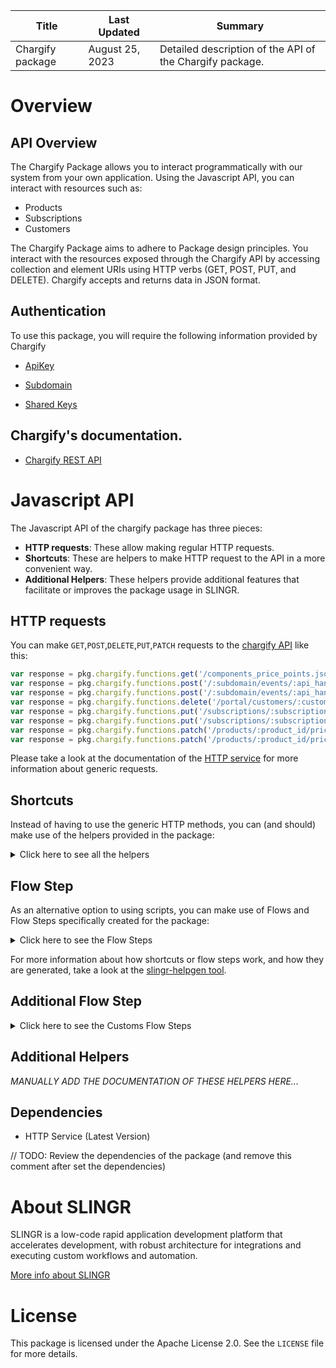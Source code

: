 <table>
    <thead>
    <tr>
        <th>Title</th>
        <th>Last Updated</th>
        <th>Summary</th>
    </tr>
    </thead>
    <tbody>
    <tr>
        <td>Chargify package</td>
        <td>August 25, 2023</td>
        <td>Detailed description of the API of the Chargify package.</td>
    </tr>
    </tbody>
</table>

# Overview

## API Overview
The Chargify Package allows you to interact programmatically with our system from your own application. Using the Javascript API, you can interact with resources such as:

- Products
- Subscriptions
- Customers

The Chargify Package aims to adhere to Package design principles. You interact with the resources exposed through the Chargify API by accessing collection and element URIs using HTTP verbs (GET, POST, PUT, and DELETE). Chargify accepts and returns data in JSON format.

## Authentication

To use this package, you will require the following information provided by Chargify

- [ApiKey](https://maxio-chargify.zendesk.com/hc/en-us/articles/5405281550477#api-keys-0-0)

- [Subdomain](https://developers.chargify.com/docs/developer-docs/158e3be5cbdc8-sites-subdomains)

- [Shared Keys](https://maxio-chargify.zendesk.com/hc/en-us/articles/5405030922765#passwords-shared-keys-0-0)


## Chargify's documentation.

- [Chargify REST API](https://developers.chargify.com/docs/api-docs)


# Javascript API

The Javascript API of the chargify package has three pieces:

- **HTTP requests**: These allow making regular HTTP requests.
- **Shortcuts**: These are helpers to make HTTP request to the API in a more convenient way.
- **Additional Helpers**: These helpers provide additional features that facilitate or improves the package usage in SLINGR.

## HTTP requests
You can make `GET`,`POST`,`DELETE`,`PUT`,`PATCH` requests to the [chargify API](https://developers.chargify.com/docs/api-docs/7b6ea12f39549-maxio-advanced-billing-formerly-chargify-api) like this:
```javascript
var response = pkg.chargify.functions.get('/components_price_points.json')
var response = pkg.chargify.functions.post('/:subdomain/events/:api_handle/bulk.json', body)
var response = pkg.chargify.functions.post('/:subdomain/events/:api_handle/bulk.json')
var response = pkg.chargify.functions.delete('/portal/customers/:customer_id/invitations/revoke.json')
var response = pkg.chargify.functions.put('/subscriptions/:subscription_id/reset_balance.json', body)
var response = pkg.chargify.functions.put('/subscriptions/:subscription_id/reset_balance.json')
var response = pkg.chargify.functions.patch('/products/:product_id/price_points/:price_point_id/unarchive.json', body)
var response = pkg.chargify.functions.patch('/products/:product_id/price_points/:price_point_id/unarchive.json')
```

Please take a look at the documentation of the [HTTP service](https://github.com/slingr-stack/http-service)
for more information about generic requests.

## Shortcuts

Instead of having to use the generic HTTP methods, you can (and should) make use of the helpers provided in the package:
<details>
    <summary>Click here to see all the helpers</summary>

<br>

* API URL: '/:resource_type/metadata.json'
* HTTP Method: 'GET'
```javascript
pkg.chargify.functions.metadataJson.get()
```
---
* API URL: '/:resource_type/metafields.json'
* HTTP Method: 'GET'
```javascript
pkg.chargify.functions.metafieldsJson.get(resourceType)
```
---
* API URL: '/:resource_type/metafields.json'
* HTTP Method: 'POST'
```javascript
pkg.chargify.functions.metafieldsJson.post(resourceType, body)
```
---
* API URL: '/:resource_type/metafields.json'
* HTTP Method: 'DELETE'
```javascript
pkg.chargify.functions.metafieldsJson.delete(resourceType)
```
---
* API URL: '/:resource_type/metafields.json'
* HTTP Method: 'PUT'
```javascript
pkg.chargify.functions.metafieldsJson.put(resourceType, body)
```
---
* API URL: '/:resource_type/:resource_id/metadata.json'
* HTTP Method: 'GET'
```javascript
pkg.chargify.functions.metadataJson.get(resourceType)
```
---
* API URL: '/:resource_type/:resource_id/metadata.json'
* HTTP Method: 'POST'
```javascript
pkg.chargify.functions.metadataJson.post(resourceType, resourceId, body)
```
---
* API URL: '/:resource_type/:resource_id/metadata.json'
* HTTP Method: 'DELETE'
```javascript
pkg.chargify.functions.metadataJson.delete(resourceType, resourceId)
```
---
* API URL: '/:resource_type/:resource_id/metadata.json'
* HTTP Method: 'PUT'
```javascript
pkg.chargify.functions.metadataJson.put(resourceType, resourceId, body)
```
---
* API URL: '/:subdomain/events/:api_handle.json'
* HTTP Method: 'POST'
```javascript
pkg.chargify.functions.events.post(subdomain, apiHandleJson, body)
```
---
* API URL: '/:subdomain/events/:api_handle/bulk.json'
* HTTP Method: 'POST'
```javascript
pkg.chargify.functions.events.bulkJson.post(subdomain, apiHandle, body)
```
---
* API URL: '/api_exports/invoices.json'
* HTTP Method: 'POST'
```javascript
pkg.chargify.functions.apiExports.invoicesJson.post(body)
```
---
* API URL: '/api_exports/proforma_invoices.json'
* HTTP Method: 'POST'
```javascript
pkg.chargify.functions.apiExports.proformaInvoicesJson.post(body)
```
---
* API URL: '/api_exports/subscriptions.json'
* HTTP Method: 'POST'
```javascript
pkg.chargify.functions.apiExports.subscriptionsJson.post(body)
```
---
* API URL: '/api_exports/invoices/:batch_id.json'
* HTTP Method: 'GET'
```javascript
pkg.chargify.functions.apiExports.invoices.get(batchIdJson)
```
---
* API URL: '/api_exports/proforma_invoices/:batch_id.json'
* HTTP Method: 'GET'
```javascript
pkg.chargify.functions.apiExports.proformaInvoices.get(batchIdJson)
```
---
* API URL: '/api_exports/subscriptions/:batch_id.json'
* HTTP Method: 'GET'
```javascript
pkg.chargify.functions.apiExports.subscriptions.get(batchIdJson)
```
---
* API URL: '/api_exports/invoices/:batch_id/rows.json'
* HTTP Method: 'GET'
```javascript
pkg.chargify.functions.apiExports.invoices.rowsJson.get(batchId)
```
---
* API URL: '/api_exports/proforma_invoices/:batch_id/rows.json'
* HTTP Method: 'GET'
```javascript
pkg.chargify.functions.apiExports.proformaInvoices.rowsJson.get(batchId)
```
---
* API URL: '/api_exports/subscriptions/:batch_id/rows.json'
* HTTP Method: 'GET'
```javascript
pkg.chargify.functions.apiExports.subscriptions.rowsJson.get(batchId)
```
---
* API URL: '/bank_accounts/:bank_account_id/verification.json'
* HTTP Method: 'PUT'
```javascript
pkg.chargify.functions.bankAccounts.verificationJson.put(bankAccountId, body)
```
---
* API URL: '/chargify_js_keys.json'
* HTTP Method: 'GET'
```javascript
pkg.chargify.functions.chargifyJsKeysJson.get()
```
---
* API URL: '/components/lookup.json'
* HTTP Method: 'GET'
```javascript
pkg.chargify.functions.components.lookupJson.get()
```
---
* API URL: '/components/:component_id/price_points.json'
* HTTP Method: 'GET'
```javascript
pkg.chargify.functions.components.pricePointsJson.get(componentId)
```
---
* API URL: '/components/:component_id/price_points.json'
* HTTP Method: 'POST'
```javascript
pkg.chargify.functions.components.pricePointsJson.post(componentId, body)
```
---
* API URL: '/components/:component_id/price_points/:price_point_id.json'
* HTTP Method: 'DELETE'
```javascript
pkg.chargify.functions.components.pricePoints.delete(componentId, pricePointIdJson)
```
---
* API URL: '/components/:component_id/price_points/:price_point_id.json'
* HTTP Method: 'PUT'
```javascript
pkg.chargify.functions.components.pricePoints.put(componentId, pricePointIdJson, body)
```
---
* API URL: '/components/:component_id/price_points/bulk.json'
* HTTP Method: 'POST'
```javascript
pkg.chargify.functions.components.pricePoints.bulkJson.post(componentId, body)
```
---
* API URL: '/components/:component_id/price_points/:price_point_id/default.json'
* HTTP Method: 'PUT'
```javascript
pkg.chargify.functions.components.pricePoints.defaultJson.put(componentId, pricePointId, body)
```
---
* API URL: '/components/:component_id/price_points/:price_point_id/segments.json'
* HTTP Method: 'GET'
```javascript
pkg.chargify.functions.components.pricePoints.segmentsJson.get(componentId, pricePointId)
```
---
* API URL: '/components/:component_id/price_points/:price_point_id/segments.json'
* HTTP Method: 'POST'
```javascript
pkg.chargify.functions.components.pricePoints.segmentsJson.post(componentId, pricePointId, body)
```
---
* API URL: '/components/:component_id/price_points/:price_point_id/unarchive.json'
* HTTP Method: 'PUT'
```javascript
pkg.chargify.functions.components.pricePoints.unarchiveJson.put(componentId, pricePointId, body)
```
---
* API URL: '/components/:component_id/price_points/:price_point_id/segments/:id.json'
* HTTP Method: 'DELETE'
```javascript
pkg.chargify.functions.components.pricePoints.segments.delete(componentId, pricePointId, idJson)
```
---
* API URL: '/components/:component_id/price_points/:price_point_id/segments/:id.json'
* HTTP Method: 'PUT'
```javascript
pkg.chargify.functions.components.pricePoints.segments.put(componentId, pricePointId, idJson, body)
```
---
* API URL: '/components/:component_id/price_points/:price_point_id/segments/bulk.json'
* HTTP Method: 'POST'
```javascript
pkg.chargify.functions.components.pricePoints.segments.bulkJson.post(componentId, pricePointId, body)
```
---
* API URL: '/components/:component_id/price_points/:price_point_id/segments/bulk.json'
* HTTP Method: 'PUT'
```javascript
pkg.chargify.functions.components.pricePoints.segments.bulkJson.put(componentId, pricePointId, body)
```
---
* API URL: '/components.json'
* HTTP Method: 'GET'
```javascript
pkg.chargify.functions.componentsJson.get()
```
---
* API URL: '/components_price_points.json'
* HTTP Method: 'GET'
```javascript
pkg.chargify.functions.componentsPricePointsJson.get()
```
---
* API URL: '/coupon/:coupon_id/currency_prices.json'
* HTTP Method: 'PUT'
```javascript
pkg.chargify.functions.coupon.currencyPricesJson.put(couponId, body)
```
---
* API URL: '/coupons/find.json'
* HTTP Method: 'GET'
```javascript
pkg.chargify.functions.coupons.findJson.get()
```
---
* API URL: '/coupons/validate.json'
* HTTP Method: 'GET'
```javascript
pkg.chargify.functions.coupons.validateJson.get()
```
---
* API URL: '/coupons/:coupon_id/codes.json'
* HTTP Method: 'GET'
```javascript
pkg.chargify.functions.coupons.codesJson.get(couponId)
```
---
* API URL: '/coupons/:coupon_id/codes.json'
* HTTP Method: 'POST'
```javascript
pkg.chargify.functions.coupons.codesJson.post(couponId, body)
```
---
* API URL: '/coupons/:coupon_id/codes.json'
* HTTP Method: 'PUT'
```javascript
pkg.chargify.functions.coupons.codesJson.put(couponId, body)
```
---
* API URL: '/coupons/:coupon_id/codes/:subcode.json'
* HTTP Method: 'DELETE'
```javascript
pkg.chargify.functions.coupons.codes.delete(couponId, subcodeJson)
```
---
* API URL: '/coupons.json'
* HTTP Method: 'GET'
```javascript
pkg.chargify.functions.couponsJson.get()
```
---
* API URL: '/credit_notes/:uid.json'
* HTTP Method: 'GET'
```javascript
pkg.chargify.functions.creditNotes.get(uidJson)
```
---
* API URL: '/credit_notes.json'
* HTTP Method: 'GET'
```javascript
pkg.chargify.functions.creditNotesJson.get()
```
---
* API URL: '/customers/:id.json'
* HTTP Method: 'GET'
```javascript
pkg.chargify.functions.customers.get(idJson)
```
---
* API URL: '/customers/:id.json'
* HTTP Method: 'DELETE'
```javascript
pkg.chargify.functions.customers.delete(idJson)
```
---
* API URL: '/customers/:id.json'
* HTTP Method: 'PUT'
```javascript
pkg.chargify.functions.customers.put(idJson, body)
```
---
* API URL: '/customers/lookup.json'
* HTTP Method: 'GET'
```javascript
pkg.chargify.functions.customers.lookupJson.get()
```
---
* API URL: '/customers/:customer_id/subscriptions.json'
* HTTP Method: 'GET'
```javascript
pkg.chargify.functions.customers.subscriptionsJson.get(customerId)
```
---
* API URL: '/customers.json'
* HTTP Method: 'GET'
```javascript
pkg.chargify.functions.customersJson.get()
```
---
* API URL: '/customers.json'
* HTTP Method: 'POST'
```javascript
pkg.chargify.functions.customersJson.post(body)
```
---
* API URL: '/endpoints/:endpoint_id.json'
* HTTP Method: 'PUT'
```javascript
pkg.chargify.functions.endpoints.put(endpointIdJson, body)
```
---
* API URL: '/endpoints.json'
* HTTP Method: 'GET'
```javascript
pkg.chargify.functions.endpointsJson.get()
```
---
* API URL: '/endpoints.json'
* HTTP Method: 'POST'
```javascript
pkg.chargify.functions.endpointsJson.post(body)
```
---
* API URL: '/event_based_billing/subscriptions/:subscription_id/components/:component_id/activate.json'
* HTTP Method: 'POST'
```javascript
pkg.chargify.functions.eventBasedBilling.subscriptions.components.activateJson.post(subscriptionId, componentId, body)
```
---
* API URL: '/event_based_billing/subscriptions/:subscription_id/components/:component_id/deactivate.json'
* HTTP Method: 'POST'
```javascript
pkg.chargify.functions.eventBasedBilling.subscriptions.components.deactivateJson.post(subscriptionId, componentId, body)
```
---
* API URL: '/events/count.json'
* HTTP Method: 'GET'
```javascript
pkg.chargify.functions.events.countJson.get()
```
---
* API URL: '/events.json'
* HTTP Method: 'GET'
```javascript
pkg.chargify.functions.eventsJson.get()
```
---
* API URL: '/invoices/:invoice_id.json'
* HTTP Method: 'GET'
```javascript
pkg.chargify.functions.invoices.get()
```
---
* API URL: '/invoices/:uid.json'
* HTTP Method: 'GET'
```javascript
pkg.chargify.functions.invoices.get()
```
---
* API URL: '/invoices/events.json'
* HTTP Method: 'GET'
```javascript
pkg.chargify.functions.invoices.eventsJson.get()
```
---
* API URL: '/invoices/payments.json'
* HTTP Method: 'POST'
```javascript
pkg.chargify.functions.invoices.paymentsJson.post(body)
```
---
* API URL: '/invoices/:invoice_id/adjustments.json'
* HTTP Method: 'POST'
```javascript
pkg.chargify.functions.invoices.adjustmentsJson.post(invoiceId, body)
```
---
* API URL: '/invoices/:invoice_id/charges.json'
* HTTP Method: 'POST'
```javascript
pkg.chargify.functions.invoices.chargesJson.post(invoiceId, body)
```
---
* API URL: '/invoices/:invoice_id/payments.json'
* HTTP Method: 'POST'
```javascript
pkg.chargify.functions.invoices.paymentsJson.post(body)
```
---
* API URL: '/invoices/:invoice_uid/segments.json'
* HTTP Method: 'GET'
```javascript
pkg.chargify.functions.invoices.segmentsJson.get(invoiceUid)
```
---
* API URL: '/invoices/:uid/customer_information.json'
* HTTP Method: 'PUT'
```javascript
pkg.chargify.functions.invoices.customerInformationJson.put(uid, body)
```
---
* API URL: '/invoices/:uid/deliveries.json'
* HTTP Method: 'POST'
```javascript
pkg.chargify.functions.invoices.deliveriesJson.post(uid, body)
```
---
* API URL: '/invoices/:uid/issue.json'
* HTTP Method: 'POST'
```javascript
pkg.chargify.functions.invoices.issueJson.post(uid, body)
```
---
* API URL: '/invoices/:uid/payments.json'
* HTTP Method: 'POST'
```javascript
pkg.chargify.functions.invoices.paymentsJson.post(body)
```
---
* API URL: '/invoices/:uid/refunds.json'
* HTTP Method: 'POST'
```javascript
pkg.chargify.functions.invoices.refundsJson.post(uid, body)
```
---
* API URL: '/invoices/:uid/reopen.json'
* HTTP Method: 'POST'
```javascript
pkg.chargify.functions.invoices.reopenJson.post(uid, body)
```
---
* API URL: '/invoices/:uid/void.json'
* HTTP Method: 'POST'
```javascript
pkg.chargify.functions.invoices.voidJson.post(uid, body)
```
---
* API URL: '/invoices/:uid/customer_information/preview.json'
* HTTP Method: 'POST'
```javascript
pkg.chargify.functions.invoices.customerInformation.previewJson.post(uid, body)
```
---
* API URL: '/invoices.json'
* HTTP Method: 'GET'
```javascript
pkg.chargify.functions.invoicesJson.get()
```
---
* API URL: '/invoices.json'
* HTTP Method: 'GET'
```javascript
pkg.chargify.functions.invoicesJson.get()
```
---
* API URL: '/mrr.json'
* HTTP Method: 'GET'
```javascript
pkg.chargify.functions.mrrJson.get()
```
---
* API URL: '/mrr_movements.json'
* HTTP Method: 'GET'
```javascript
pkg.chargify.functions.mrrMovementsJson.get()
```
---
* API URL: '/offers/:offer_id.json'
* HTTP Method: 'GET'
```javascript
pkg.chargify.functions.offers.get(offerIdJson)
```
---
* API URL: '/offers/:offer_id/archive.json'
* HTTP Method: 'PUT'
```javascript
pkg.chargify.functions.offers.archiveJson.put(offerId, body)
```
---
* API URL: '/offers/:offer_id/unarchive.json'
* HTTP Method: 'PUT'
```javascript
pkg.chargify.functions.offers.unarchiveJson.put(offerId, body)
```
---
* API URL: '/offers.json'
* HTTP Method: 'GET'
```javascript
pkg.chargify.functions.offersJson.get()
```
---
* API URL: '/offers.json'
* HTTP Method: 'POST'
```javascript
pkg.chargify.functions.offersJson.post(body)
```
---
* API URL: '/one_time_tokens/:chargify_token.json'
* HTTP Method: 'GET'
```javascript
pkg.chargify.functions.oneTimeTokens.get(chargifyTokenJson)
```
---
* API URL: '/payment_profiles/:payment_profile_id.json'
* HTTP Method: 'GET'
```javascript
pkg.chargify.functions.paymentProfiles.get(paymentProfileIdJson)
```
---
* API URL: '/payment_profiles/:payment_profile_id.json'
* HTTP Method: 'DELETE'
```javascript
pkg.chargify.functions.paymentProfiles.delete(paymentProfileIdJson)
```
---
* API URL: '/payment_profiles/:payment_profile_id.json'
* HTTP Method: 'PUT'
```javascript
pkg.chargify.functions.paymentProfiles.put(paymentProfileIdJson, body)
```
---
* API URL: '/payment_profiles.json'
* HTTP Method: 'GET'
```javascript
pkg.chargify.functions.paymentProfilesJson.get()
```
---
* API URL: '/payment_profiles.json'
* HTTP Method: 'POST'
```javascript
pkg.chargify.functions.paymentProfilesJson.post(body)
```
---
* API URL: '/portal/customers/:customer_id/enable.json'
* HTTP Method: 'POST'
```javascript
pkg.chargify.functions.portal.customers.enableJson.post(customerId, body)
```
---
* API URL: '/portal/customers/:customer_id/management_link.json'
* HTTP Method: 'GET'
```javascript
pkg.chargify.functions.portal.customers.managementLinkJson.get(customerId)
```
---
* API URL: '/portal/customers/:customer_id/invitations/invite.json'
* HTTP Method: 'POST'
```javascript
pkg.chargify.functions.portal.customers.invitations.inviteJson.post(customerId, body)
```
---
* API URL: '/portal/customers/:customer_id/invitations/revoke.json'
* HTTP Method: 'DELETE'
```javascript
pkg.chargify.functions.portal.customers.invitations.revokeJson.delete(customerId)
```
---
* API URL: '/price_points/:price_point_id/currency_prices.json'
* HTTP Method: 'POST'
```javascript
pkg.chargify.functions.pricePoints.currencyPricesJson.post(pricePointId, body)
```
---
* API URL: '/price_points/:price_point_id/currency_prices.json'
* HTTP Method: 'PUT'
```javascript
pkg.chargify.functions.pricePoints.currencyPricesJson.put(pricePointId, body)
```
---
* API URL: '/product_families/:id.json'
* HTTP Method: 'GET'
```javascript
pkg.chargify.functions.productFamilies.get(idJson)
```
---
* API URL: '/product_families/:product_family_id/:plural_kind.json'
* HTTP Method: 'POST'
```javascript
pkg.chargify.functions.productFamilies.post(productFamilyId, pluralKindJson, body)
```
---
* API URL: '/product_families/:product_family_id/components.json'
* HTTP Method: 'GET'
```javascript
pkg.chargify.functions.productFamilies.componentsJson.get(productFamilyId)
```
---
* API URL: '/product_families/:product_family_id/coupons.json'
* HTTP Method: 'GET'
```javascript
pkg.chargify.functions.productFamilies.couponsJson.get(productFamilyId)
```
---
* API URL: '/product_families/:product_family_id/coupons.json'
* HTTP Method: 'POST'
```javascript
pkg.chargify.functions.productFamilies.couponsJson.post(productFamilyId, body)
```
---
* API URL: '/product_families/:product_family_id/products.json'
* HTTP Method: 'GET'
```javascript
pkg.chargify.functions.productFamilies.productsJson.get(productFamilyId)
```
---
* API URL: '/product_families/:product_family_id/products.json'
* HTTP Method: 'POST'
```javascript
pkg.chargify.functions.productFamilies.productsJson.post(productFamilyId, body)
```
---
* API URL: '/product_families/:product_family_id/components/:component_id.json'
* HTTP Method: 'GET'
```javascript
pkg.chargify.functions.productFamilies.components.get(productFamilyId, componentIdJson)
```
---
* API URL: '/product_families/:product_family_id/components/:component_id.json'
* HTTP Method: 'DELETE'
```javascript
pkg.chargify.functions.productFamilies.components.delete(productFamilyId, componentIdJson)
```
---
* API URL: '/product_families/:product_family_id/coupons/:coupon_id.json'
* HTTP Method: 'GET'
```javascript
pkg.chargify.functions.productFamilies.coupons.get(productFamilyId, couponIdJson)
```
---
* API URL: '/product_families/:product_family_id/coupons/:coupon_id.json'
* HTTP Method: 'DELETE'
```javascript
pkg.chargify.functions.productFamilies.coupons.delete(productFamilyId, couponIdJson)
```
---
* API URL: '/product_families/:product_family_id/coupons/:coupon_id.json'
* HTTP Method: 'PUT'
```javascript
pkg.chargify.functions.productFamilies.coupons.put(productFamilyId, couponIdJson, body)
```
---
* API URL: '/product_families/:product_family_id/coupons/:coupon_id/usage.json'
* HTTP Method: 'GET'
```javascript
pkg.chargify.functions.productFamilies.coupons.usageJson.get(productFamilyId, couponId)
```
---
* API URL: '/product_families.json'
* HTTP Method: 'GET'
```javascript
pkg.chargify.functions.productFamiliesJson.get()
```
---
* API URL: '/product_families.json'
* HTTP Method: 'POST'
```javascript
pkg.chargify.functions.productFamiliesJson.post(body)
```
---
* API URL: '/product_price_points/:product_price_point_id/currency_prices.json'
* HTTP Method: 'POST'
```javascript
pkg.chargify.functions.productPricePoints.currencyPricesJson.post(productPricePointId, body)
```
---
* API URL: '/product_price_points/:product_price_point_id/currency_prices.json'
* HTTP Method: 'PUT'
```javascript
pkg.chargify.functions.productPricePoints.currencyPricesJson.put(productPricePointId, body)
```
---
* API URL: '/products/:product_id.json'
* HTTP Method: 'GET'
```javascript
pkg.chargify.functions.products.get(productIdJson)
```
---
* API URL: '/products/:product_id.json'
* HTTP Method: 'DELETE'
```javascript
pkg.chargify.functions.products.delete(productIdJson)
```
---
* API URL: '/products/:product_id.json'
* HTTP Method: 'PUT'
```javascript
pkg.chargify.functions.products.put(productIdJson, body)
```
---
* API URL: '/products/:product_id/price_points.json'
* HTTP Method: 'GET'
```javascript
pkg.chargify.functions.products.pricePointsJson.get(productId)
```
---
* API URL: '/products/:product_id/price_points.json'
* HTTP Method: 'POST'
```javascript
pkg.chargify.functions.products.pricePointsJson.post(productId, body)
```
---
* API URL: '/products/handle/:api_handle.json'
* HTTP Method: 'GET'
```javascript
pkg.chargify.functions.products.handle.get(apiHandleJson)
```
---
* API URL: '/products/:product_id/price_points/:price_point_id.json'
* HTTP Method: 'GET'
```javascript
pkg.chargify.functions.products.pricePoints.get(productId, pricePointIdJson)
```
---
* API URL: '/products/:product_id/price_points/:price_point_id.json'
* HTTP Method: 'DELETE'
```javascript
pkg.chargify.functions.products.pricePoints.delete(productId, pricePointIdJson)
```
---
* API URL: '/products/:product_id/price_points/:price_point_id.json'
* HTTP Method: 'PUT'
```javascript
pkg.chargify.functions.products.pricePoints.put(productId, pricePointIdJson, body)
```
---
* API URL: '/products/:product_id/price_points/bulk.json'
* HTTP Method: 'POST'
```javascript
pkg.chargify.functions.products.pricePoints.bulkJson.post(productId, body)
```
---
* API URL: '/products/:product_id/price_points/:price_point_id/default.json'
* HTTP Method: 'PATCH'
```javascript
pkg.chargify.functions.products.pricePoints.defaultJson.patch(productId, pricePointId, body)
```
---
* API URL: '/products/:product_id/price_points/:price_point_id/unarchive.json'
* HTTP Method: 'PATCH'
```javascript
pkg.chargify.functions.products.pricePoints.unarchiveJson.patch(productId, pricePointId, body)
```
---
* API URL: '/products.json'
* HTTP Method: 'GET'
```javascript
pkg.chargify.functions.productsJson.get()
```
---
* API URL: '/products_price_points.json'
* HTTP Method: 'GET'
```javascript
pkg.chargify.functions.productsPricePointsJson.get()
```
---
* API URL: '/proforma_invoices/:proforma_invoice_uid.json'
* HTTP Method: 'GET'
```javascript
pkg.chargify.functions.proformaInvoices.get(proformaInvoiceUidJson)
```
---
* API URL: '/proforma_invoices/:proforma_invoice_uid/void.json'
* HTTP Method: 'POST'
```javascript
pkg.chargify.functions.proformaInvoices.voidJson.post(proformaInvoiceUid, body)
```
---
* API URL: '/reason_codes/:reason_code_id.json'
* HTTP Method: 'GET'
```javascript
pkg.chargify.functions.reasonCodes.get(reasonCodeIdJson)
```
---
* API URL: '/reason_codes/:reason_code_id.json'
* HTTP Method: 'DELETE'
```javascript
pkg.chargify.functions.reasonCodes.delete(reasonCodeIdJson)
```
---
* API URL: '/reason_codes/:reason_code_id.json'
* HTTP Method: 'PUT'
```javascript
pkg.chargify.functions.reasonCodes.put(reasonCodeIdJson, body)
```
---
* API URL: '/reason_codes.json'
* HTTP Method: 'GET'
```javascript
pkg.chargify.functions.reasonCodesJson.get()
```
---
* API URL: '/reason_codes.json'
* HTTP Method: 'POST'
```javascript
pkg.chargify.functions.reasonCodesJson.post(body)
```
---
* API URL: '/referral_codes/validate.json'
* HTTP Method: 'GET'
```javascript
pkg.chargify.functions.referralCodes.validateJson.get()
```
---
* API URL: '/sellers/:seller_id/sales_commission_settings.json'
* HTTP Method: 'GET'
```javascript
pkg.chargify.functions.sellers.salesCommissionSettingsJson.get(sellerId)
```
---
* API URL: '/sellers/:seller_id/sales_reps.json'
* HTTP Method: 'GET'
```javascript
pkg.chargify.functions.sellers.salesRepsJson.get(sellerId)
```
---
* API URL: '/sellers/:seller_id/sales_reps/:sales_rep_id.json'
* HTTP Method: 'GET'
```javascript
pkg.chargify.functions.sellers.salesReps.get(sellerId, salesRepIdJson)
```
---
* API URL: '/site.json'
* HTTP Method: 'GET'
```javascript
pkg.chargify.functions.siteJson.get()
```
---
* API URL: '/sites/clear_data.json'
* HTTP Method: 'POST'
```javascript
pkg.chargify.functions.sites.clearDataJson.post(body)
```
---
* API URL: '/statements/:statement_id.json'
* HTTP Method: 'GET'
```javascript
pkg.chargify.functions.statements.get(statementIdJson)
```
---
* API URL: '/statements/count.json'
* HTTP Method: 'GET'
```javascript
pkg.chargify.functions.statements.countJson.get()
```
---
* API URL: '/statements/ids.json'
* HTTP Method: 'GET'
```javascript
pkg.chargify.functions.statements.idsJson.get()
```
---
* API URL: '/statements.json'
* HTTP Method: 'GET'
```javascript
pkg.chargify.functions.statementsJson.get()
```
---
* API URL: '/stats.json'
* HTTP Method: 'GET'
```javascript
pkg.chargify.functions.statsJson.get()
```
---
* API URL: '/subscription_groups/:uid.json'
* HTTP Method: 'GET'
```javascript
pkg.chargify.functions.subscriptionGroups.get(uidJson)
```
---
* API URL: '/subscription_groups/:uid.json'
* HTTP Method: 'DELETE'
```javascript
pkg.chargify.functions.subscriptionGroups.delete(uidJson)
```
---
* API URL: '/subscription_groups/:uid.json'
* HTTP Method: 'PUT'
```javascript
pkg.chargify.functions.subscriptionGroups.put(uidJson, body)
```
---
* API URL: '/subscription_groups/lookup.json'
* HTTP Method: 'GET'
```javascript
pkg.chargify.functions.subscriptionGroups.lookupJson.get()
```
---
* API URL: '/subscription_groups/signup.json'
* HTTP Method: 'POST'
```javascript
pkg.chargify.functions.subscriptionGroups.signupJson.post(body)
```
---
* API URL: '/subscription_groups/:subscription_group_uid/proforma_invoices.json'
* HTTP Method: 'GET'
```javascript
pkg.chargify.functions.subscriptionGroups.proformaInvoicesJson.get(subscriptionGroupUid)
```
---
* API URL: '/subscription_groups/:subscription_group_uid/proforma_invoices.json'
* HTTP Method: 'POST'
```javascript
pkg.chargify.functions.subscriptionGroups.proformaInvoicesJson.post(subscriptionGroupUid, body)
```
---
* API URL: '/subscription_groups/:subscription_group_uid/reactivate.json'
* HTTP Method: 'POST'
```javascript
pkg.chargify.functions.subscriptionGroups.reactivateJson.post(subscriptionGroupUid, body)
```
---
* API URL: '/subscription_groups/:uid/cancel.json'
* HTTP Method: 'POST'
```javascript
pkg.chargify.functions.subscriptionGroups.cancelJson.post(uid, body)
```
---
* API URL: '/subscription_groups/:uid/delayed_cancel.json'
* HTTP Method: 'POST'
```javascript
pkg.chargify.functions.subscriptionGroups.delayedCancelJson.post(uid, body)
```
---
* API URL: '/subscription_groups/:uid/delayed_cancel.json'
* HTTP Method: 'DELETE'
```javascript
pkg.chargify.functions.subscriptionGroups.delayedCancelJson.delete(uid)
```
---
* API URL: '/subscription_groups/:uid/prepayments.json'
* HTTP Method: 'POST'
```javascript
pkg.chargify.functions.subscriptionGroups.prepaymentsJson.post(uid, body)
```
---
* API URL: '/subscription_groups/:uid/service_credit_deductions.json'
* HTTP Method: 'POST'
```javascript
pkg.chargify.functions.subscriptionGroups.serviceCreditDeductionsJson.post(uid, body)
```
---
* API URL: '/subscription_groups/:uid/service_credits.json'
* HTTP Method: 'POST'
```javascript
pkg.chargify.functions.subscriptionGroups.serviceCreditsJson.post(uid, body)
```
---
* API URL: '/subscription_groups/:subscription_group_uid/payment_profiles/:payment_profile_id.json'
* HTTP Method: 'DELETE'
```javascript
pkg.chargify.functions.subscriptionGroups.paymentProfiles.delete(subscriptionGroupUid, paymentProfileIdJson)
```
---
* API URL: '/subscription_groups/:uid/payment_profiles/:payment_profile_id/change_payment_profile.json'
* HTTP Method: 'POST'
```javascript
pkg.chargify.functions.subscriptionGroups.paymentProfiles.changePaymentProfileJson.post(uid, paymentProfileId, body)
```
---
* API URL: '/subscription_groups.json'
* HTTP Method: 'GET'
```javascript
pkg.chargify.functions.subscriptionGroupsJson.get()
```
---
* API URL: '/subscription_groups.json'
* HTTP Method: 'POST'
```javascript
pkg.chargify.functions.subscriptionGroupsJson.post(body)
```
---
* API URL: '/subscriptions/:subscription_id.json'
* HTTP Method: 'GET'
```javascript
pkg.chargify.functions.subscriptions.get(subscriptionIdJson)
```
---
* API URL: '/subscriptions/:subscription_id.json'
* HTTP Method: 'DELETE'
```javascript
pkg.chargify.functions.subscriptions.delete(subscriptionIdJson)
```
---
* API URL: '/subscriptions/:subscription_id.json'
* HTTP Method: 'PUT'
```javascript
pkg.chargify.functions.subscriptions.put(subscriptionIdJson, body)
```
---
* API URL: '/subscriptions/lookup.json'
* HTTP Method: 'GET'
```javascript
pkg.chargify.functions.subscriptions.lookupJson.get()
```
---
* API URL: '/subscriptions/preview.json'
* HTTP Method: 'POST'
```javascript
pkg.chargify.functions.subscriptions.previewJson.post(body)
```
---
* API URL: '/subscriptions/proforma_invoices.json'
* HTTP Method: 'POST'
```javascript
pkg.chargify.functions.subscriptions.proformaInvoicesJson.post(body)
```
---
* API URL: '/subscriptions/:subscription_id/account_balances.json'
* HTTP Method: 'GET'
```javascript
pkg.chargify.functions.subscriptions.accountBalancesJson.get(subscriptionId)
```
---
* API URL: '/subscriptions/:subscription_id/activate.json'
* HTTP Method: 'PUT'
```javascript
pkg.chargify.functions.subscriptions.activateJson.put(subscriptionId, body)
```
---
* API URL: '/subscriptions/:subscription_id/add_coupon.json'
* HTTP Method: 'POST'
```javascript
pkg.chargify.functions.subscriptions.addCouponJson.post(subscriptionId, body)
```
---
* API URL: '/subscriptions/:subscription_id/adjustments.json'
* HTTP Method: 'POST'
```javascript
pkg.chargify.functions.subscriptions.adjustmentsJson.post(subscriptionId, body)
```
---
* API URL: '/subscriptions/:subscription_id/advance_invoice.json'
* HTTP Method: 'GET'
```javascript
pkg.chargify.functions.subscriptions.advanceInvoiceJson.get(subscriptionId)
```
---
* API URL: '/subscriptions/:subscription_id/allocations.json'
* HTTP Method: 'POST'
```javascript
pkg.chargify.functions.subscriptions.allocationsJson.post(subscriptionId, body)
```
---
* API URL: '/subscriptions/:subscription_id/cancel_dunning.json'
* HTTP Method: 'POST'
```javascript
pkg.chargify.functions.subscriptions.cancelDunningJson.post(subscriptionId, body)
```
---
* API URL: '/subscriptions/:subscription_id/charges.json'
* HTTP Method: 'POST'
```javascript
pkg.chargify.functions.subscriptions.chargesJson.post(subscriptionId, body)
```
---
* API URL: '/subscriptions/:subscription_id/components.json'
* HTTP Method: 'GET'
```javascript
pkg.chargify.functions.subscriptions.componentsJson.get(subscriptionId)
```
---
* API URL: '/subscriptions/:subscription_id/delayed_cancel.json'
* HTTP Method: 'POST'
```javascript
pkg.chargify.functions.subscriptions.delayedCancelJson.post(subscriptionId, body)
```
---
* API URL: '/subscriptions/:subscription_id/delayed_cancel.json'
* HTTP Method: 'DELETE'
```javascript
pkg.chargify.functions.subscriptions.delayedCancelJson.delete(subscriptionId)
```
---
* API URL: '/subscriptions/:subscription_id/events.json'
* HTTP Method: 'GET'
```javascript
pkg.chargify.functions.subscriptions.eventsJson.get(subscriptionId)
```
---
* API URL: '/subscriptions/:subscription_id/group.json'
* HTTP Method: 'POST'
```javascript
pkg.chargify.functions.subscriptions.groupJson.post(subscriptionId, body)
```
---
* API URL: '/subscriptions/:subscription_id/group.json'
* HTTP Method: 'DELETE'
```javascript
pkg.chargify.functions.subscriptions.groupJson.delete(subscriptionId)
```
---
* API URL: '/subscriptions/:subscription_id/hold.json'
* HTTP Method: 'POST'
```javascript
pkg.chargify.functions.subscriptions.holdJson.post(subscriptionId, body)
```
---
* API URL: '/subscriptions/:subscription_id/hold.json'
* HTTP Method: 'PUT'
```javascript
pkg.chargify.functions.subscriptions.holdJson.put(subscriptionId, body)
```
---
* API URL: '/subscriptions/:subscription_id/invoices.json'
* HTTP Method: 'POST'
```javascript
pkg.chargify.functions.subscriptions.invoicesJson.post(subscriptionId, body)
```
---
* API URL: '/subscriptions/:subscription_id/migrations.json'
* HTTP Method: 'POST'
```javascript
pkg.chargify.functions.subscriptions.migrationsJson.post(subscriptionId, body)
```
---
* API URL: '/subscriptions/:subscription_id/notes.json'
* HTTP Method: 'GET'
```javascript
pkg.chargify.functions.subscriptions.notesJson.get(subscriptionId)
```
---
* API URL: '/subscriptions/:subscription_id/notes.json'
* HTTP Method: 'POST'
```javascript
pkg.chargify.functions.subscriptions.notesJson.post(subscriptionId, body)
```
---
* API URL: '/subscriptions/:subscription_id/notes.json'
* HTTP Method: 'DELETE'
```javascript
pkg.chargify.functions.subscriptions.notesJson.delete(subscriptionId)
```
---
* API URL: '/subscriptions/:subscription_id/override.json'
* HTTP Method: 'PUT'
```javascript
pkg.chargify.functions.subscriptions.overrideJson.put(subscriptionId, body)
```
---
* API URL: '/subscriptions/:subscription_id/payments.json'
* HTTP Method: 'POST'
```javascript
pkg.chargify.functions.subscriptions.paymentsJson.post(body)
```
---
* API URL: '/subscriptions/:subscription_id/payments.json'
* HTTP Method: 'POST'
```javascript
pkg.chargify.functions.subscriptions.paymentsJson.post(body)
```
---
* API URL: '/subscriptions/:subscription_id/prepaid_configurations.json'
* HTTP Method: 'POST'
```javascript
pkg.chargify.functions.subscriptions.prepaidConfigurationsJson.post(subscriptionId, body)
```
---
* API URL: '/subscriptions/:subscription_id/prepayments.json'
* HTTP Method: 'GET'
```javascript
pkg.chargify.functions.subscriptions.prepaymentsJson.get(subscriptionId)
```
---
* API URL: '/subscriptions/:subscription_id/prepayments.json'
* HTTP Method: 'POST'
```javascript
pkg.chargify.functions.subscriptions.prepaymentsJson.post(subscriptionId, body)
```
---
* API URL: '/subscriptions/:subscription_id/price_points.json'
* HTTP Method: 'POST'
```javascript
pkg.chargify.functions.subscriptions.pricePointsJson.post(subscriptionId, body)
```
---
* API URL: '/subscriptions/:subscription_id/proforma_invoices.json'
* HTTP Method: 'GET'
```javascript
pkg.chargify.functions.subscriptions.proformaInvoicesJson.get(subscriptionId)
```
---
* API URL: '/subscriptions/:subscription_id/proforma_invoices.json'
* HTTP Method: 'POST'
```javascript
pkg.chargify.functions.subscriptions.proformaInvoicesJson.post(body)
```
---
* API URL: '/subscriptions/:subscription_id/purge.json'
* HTTP Method: 'POST'
```javascript
pkg.chargify.functions.subscriptions.purgeJson.post(subscriptionId, body)
```
---
* API URL: '/subscriptions/:subscription_id/reactivate.json'
* HTTP Method: 'PUT'
```javascript
pkg.chargify.functions.subscriptions.reactivateJson.put(subscriptionId, body)
```
---
* API URL: '/subscriptions/:subscription_id/refunds.json'
* HTTP Method: 'POST'
```javascript
pkg.chargify.functions.subscriptions.refundsJson.post(subscriptionId, body)
```
---
* API URL: '/subscriptions/:subscription_id/remove_coupon.json'
* HTTP Method: 'DELETE'
```javascript
pkg.chargify.functions.subscriptions.removeCouponJson.delete(subscriptionId)
```
---
* API URL: '/subscriptions/:subscription_id/request_payment_profiles_update.json'
* HTTP Method: 'POST'
```javascript
pkg.chargify.functions.subscriptions.requestPaymentProfilesUpdateJson.post(subscriptionId, body)
```
---
* API URL: '/subscriptions/:subscription_id/reset_balance.json'
* HTTP Method: 'PUT'
```javascript
pkg.chargify.functions.subscriptions.resetBalanceJson.put(subscriptionId, body)
```
---
* API URL: '/subscriptions/:subscription_id/resume.json'
* HTTP Method: 'POST'
```javascript
pkg.chargify.functions.subscriptions.resumeJson.post(subscriptionId, body)
```
---
* API URL: '/subscriptions/:subscription_id/retry.json'
* HTTP Method: 'PUT'
```javascript
pkg.chargify.functions.subscriptions.retryJson.put(subscriptionId, body)
```
---
* API URL: '/subscriptions/:subscription_id/service_credit_deductions.json'
* HTTP Method: 'POST'
```javascript
pkg.chargify.functions.subscriptions.serviceCreditDeductionsJson.post(subscriptionId, body)
```
---
* API URL: '/subscriptions/:subscription_id/service_credits.json'
* HTTP Method: 'POST'
```javascript
pkg.chargify.functions.subscriptions.serviceCreditsJson.post(subscriptionId, body)
```
---
* API URL: '/subscriptions/:subscription_id/statements.json'
* HTTP Method: 'GET'
```javascript
pkg.chargify.functions.subscriptions.statementsJson.get(subscriptionId)
```
---
* API URL: '/subscriptions/:subscription_id/transactions.json'
* HTTP Method: 'GET'
```javascript
pkg.chargify.functions.subscriptions.transactionsJson.get(subscriptionId)
```
---
* API URL: '/subscriptions/proforma_invoices/preview.json'
* HTTP Method: 'POST'
```javascript
pkg.chargify.functions.subscriptions.proformaInvoices.previewJson.post(body)
```
---
* API URL: '/subscriptions/:subscription_id/advance_invoice/issue.json'
* HTTP Method: 'POST'
```javascript
pkg.chargify.functions.subscriptions.advanceInvoice.issueJson.post(subscriptionId, body)
```
---
* API URL: '/subscriptions/:subscription_id/advance_invoice/void.json'
* HTTP Method: 'POST'
```javascript
pkg.chargify.functions.subscriptions.advanceInvoice.voidJson.post(subscriptionId, body)
```
---
* API URL: '/subscriptions/:subscription_id/allocations/preview.json'
* HTTP Method: 'POST'
```javascript
pkg.chargify.functions.subscriptions.allocations.previewJson.post(subscriptionId, body)
```
---
* API URL: '/subscriptions/:subscription_id/components/:component_id.json'
* HTTP Method: 'GET'
```javascript
pkg.chargify.functions.subscriptions.components.get(subscriptionId, componentIdJson)
```
---
* API URL: '/subscriptions/:subscription_id/migrations/preview.json'
* HTTP Method: 'POST'
```javascript
pkg.chargify.functions.subscriptions.migrations.previewJson.post(subscriptionId, body)
```
---
* API URL: '/subscriptions/:subscription_id/notes/:note_id.json'
* HTTP Method: 'GET'
```javascript
pkg.chargify.functions.subscriptions.notes.get(subscriptionId, noteIdJson)
```
---
* API URL: '/subscriptions/:subscription_id/notes/:note_id.json'
* HTTP Method: 'PUT'
```javascript
pkg.chargify.functions.subscriptions.notes.put(subscriptionId, noteIdJson, body)
```
---
* API URL: '/subscriptions/:subscription_id/payment_profiles/:payment_profile_id.json'
* HTTP Method: 'DELETE'
```javascript
pkg.chargify.functions.subscriptions.paymentProfiles.delete(subscriptionId, paymentProfileIdJson)
```
---
* API URL: '/subscriptions/:subscription_id/price_points/reset.json'
* HTTP Method: 'POST'
```javascript
pkg.chargify.functions.subscriptions.pricePoints.resetJson.post(subscriptionId, body)
```
---
* API URL: '/subscriptions/:subscription_id/proforma_invoices/preview.json'
* HTTP Method: 'POST'
```javascript
pkg.chargify.functions.subscriptions.proformaInvoices.previewJson.post(body)
```
---
* API URL: '/subscriptions/:subscription_id/renewals/preview.json'
* HTTP Method: 'POST'
```javascript
pkg.chargify.functions.subscriptions.renewals.previewJson.post(subscriptionId, body)
```
---
* API URL: '/subscriptions/:subscription_id/statements/ids.json'
* HTTP Method: 'GET'
```javascript
pkg.chargify.functions.subscriptions.statements.idsJson.get(subscriptionId)
```
---
* API URL: '/subscriptions/:id/payment_profiles/:payment_profile_id/change_payment_profile.json'
* HTTP Method: 'POST'
```javascript
pkg.chargify.functions.subscriptions.paymentProfiles.changePaymentProfileJson.post(id, paymentProfileId, body)
```
---
* API URL: '/subscriptions/:subscription_id/components/:component_id/allocations.json'
* HTTP Method: 'GET'
```javascript
pkg.chargify.functions.subscriptions.components.allocationsJson.get(subscriptionId, componentId)
```
---
* API URL: '/subscriptions/:subscription_id/components/:component_id/allocations.json'
* HTTP Method: 'POST'
```javascript
pkg.chargify.functions.subscriptions.components.allocationsJson.post(subscriptionId, componentId, body)
```
---
* API URL: '/subscriptions/:subscription_id/components/:component_id/usages.json'
* HTTP Method: 'GET'
```javascript
pkg.chargify.functions.subscriptions.components.usagesJson.get(subscriptionId, componentId)
```
---
* API URL: '/subscriptions/:subscription_id/components/:component_id/usages.json'
* HTTP Method: 'POST'
```javascript
pkg.chargify.functions.subscriptions.components.usagesJson.post(subscriptionId, componentId, body)
```
---
* API URL: '/subscriptions/:subscription_id/prepayments/:prepayment_id/refunds.json'
* HTTP Method: 'POST'
```javascript
pkg.chargify.functions.subscriptions.prepayments.refundsJson.post(subscriptionId, prepaymentId, body)
```
---
* API URL: '/subscriptions/:subscription_id/components/:component_id/allocations/:allocation_id.json'
* HTTP Method: 'DELETE'
```javascript
pkg.chargify.functions.subscriptions.components.allocations.delete(subscriptionId, componentId, allocationIdJson)
```
---
* API URL: '/subscriptions/:subscription_id/components/:component_id/allocations/:allocation_id.json'
* HTTP Method: 'PUT'
```javascript
pkg.chargify.functions.subscriptions.components.allocations.put(subscriptionId, componentId, allocationIdJson, body)
```
---
* API URL: '/subscriptions.json'
* HTTP Method: 'GET'
```javascript
pkg.chargify.functions.subscriptionsJson.get()
```
---
* API URL: '/subscriptions.json'
* HTTP Method: 'POST'
```javascript
pkg.chargify.functions.subscriptionsJson.post(body)
```
---
* API URL: '/subscriptions_components.json'
* HTTP Method: 'GET'
```javascript
pkg.chargify.functions.subscriptionsComponentsJson.get()
```
---
* API URL: '/subscriptions_mrr.json'
* HTTP Method: 'GET'
```javascript
pkg.chargify.functions.subscriptionsMrrJson.get()
```
---
* API URL: '/transactions/:transaction_id.json'
* HTTP Method: 'GET'
```javascript
pkg.chargify.functions.transactions.get(transactionIdJson)
```
---
* API URL: '/transactions/count.json'
* HTTP Method: 'GET'
```javascript
pkg.chargify.functions.transactions.countJson.get()
```
---
* API URL: '/transactions.json'
* HTTP Method: 'GET'
```javascript
pkg.chargify.functions.transactionsJson.get()
```
---
* API URL: '/webhooks/replay.json'
* HTTP Method: 'POST'
```javascript
pkg.chargify.functions.webhooks.replayJson.post(body)
```
---
* API URL: '/webhooks/settings.json'
* HTTP Method: 'PUT'
```javascript
pkg.chargify.functions.webhooks.settingsJson.put(body)
```
---
* API URL: '/webhooks.json'
* HTTP Method: 'GET'
```javascript
pkg.chargify.functions.webhooksJson.get()
```
---

</details>

## Flow Step

As an alternative option to using scripts, you can make use of Flows and Flow Steps specifically created for the package:
<details>
    <summary>Click here to see the Flow Steps</summary>

<br>



### Generic Flow Step

Generic flow step for full use of the entire package and its services.

<h3>Inputs</h3>

<table>
    <thead>
    <tr>
        <th>Label</th>
        <th>Type</th>
        <th>Required</th>
        <th>Default</th>
        <th>Visibility</th>
        <th>Description</th>
    </tr>
    </thead>
    <tbody>
    <tr>
        <td>URL (Method)</td>
        <td>choice</td>
        <td>yes</td>
        <td> - </td>
        <td>Always</td>
        <td>
            This is the http method to be used against the endpoint. <br>
            Possible values are: <br>
            <i><strong>GET,POST,DELETE,PUT,PATCH</strong></i>
        </td>
    </tr>
    <tr>
        <td>URL (Path)</td>
        <td>choice</td>
        <td>yes</td>
        <td> - </td>
        <td>Always</td>
        <td>
            The url to which this endpoint will send the request. This is the exact service to which the http request will be made. <br>
            Possible values are: <br>
            <i><strong>/api_exports/proforma_invoices/{batch_id}/rows.json<br>/api_exports/invoices/{batch_id}/rows.json<br>/api_exports/subscriptions/{batch_id}/rows.json<br>/api_exports/proforma_invoices/{batch_id.json}<br>/api_exports/invoices/{batch_id.json}<br>/api_exports/subscriptions/{batch_id.json}<br>/subscriptions/{subscription_id}/advance_invoice.json<br>/portal/customers/{customer_id}/management_link.json<br>/product_families/{product_family_id}/coupons.json<br>/coupons/find.json<br>/product_families/{product_family_id}/coupons/{coupon_id.json}<br>/coupons.json<br>/product_families/{product_family_id}/coupons/{coupon_id}/usage.json<br>/coupons/validate.json<br>/coupons/{coupon_id}/codes.json<br>/components/lookup.json<br>/product_families/{product_family_id}/components/{component_id.json}<br>/components.json<br>/product_families/{product_family_id}/components.json<br>/components/{component_id}/price_points.json<br>/components_price_points.json<br>/customers.json<br>/customers/{id.json}<br>/customers/lookup.json<br>/customers/{customer_id}/subscriptions.json<br>/{resource_type}/metafields.json<br>/{resource_type}/{resource_id}/metadata.json<br>/{resource_type}/metadata.json<br>/events.json<br>/subscriptions/{subscription_id}/events.json<br>/events/count.json<br>/components/{component_id}/price_points/{price_point_id}/segments.json<br>/stats.json<br>/mrr.json<br>/mrr_movements.json<br>/subscriptions_mrr.json<br>/invoices.json<br>/invoices.json<br>/invoices/{uid.json}<br>/invoices/{invoice_id.json}<br>/invoices/events.json<br>/credit_notes.json<br>/credit_notes/{uid.json}<br>/invoices/{invoice_uid}/segments.json<br>/offers.json<br>/offers/{offer_id.json}<br>/payment_profiles.json<br>/payment_profiles/{payment_profile_id.json}<br>/one_time_tokens/{chargify_token.json}<br>/product_families/{product_family_id}/products.json<br>/product_families.json<br>/product_families/{id.json}<br>/products/{product_id.json}<br>/products/handle/{api_handle.json}<br>/products.json<br>/products/{product_id}/price_points.json<br>/products/{product_id}/price_points/{price_point_id.json}<br>/products_price_points.json<br>/subscription_groups/{subscription_group_uid}/proforma_invoices.json<br>/proforma_invoices/{proforma_invoice_uid.json}<br>/subscriptions/{subscription_id}/proforma_invoices.json<br>/reason_codes.json<br>/reason_codes/{reason_code_id.json}<br>/referral_codes/validate.json<br>/sellers/{seller_id}/sales_commission_settings.json<br>/sellers/{seller_id}/sales_reps.json<br>/sellers/{seller_id}/sales_reps/{sales_rep_id.json}<br>/site.json<br>/chargify_js_keys.json<br>/subscriptions.json<br>/subscriptions/{subscription_id.json}<br>/subscriptions/lookup.json<br>/subscriptions/{subscription_id}/components/{component_id.json}<br>/subscriptions/{subscription_id}/components.json<br>/subscriptions/{subscription_id}/components/{component_id}/allocations.json<br>/subscriptions/{subscription_id}/components/{component_id}/usages.json<br>/subscriptions_components.json<br>/subscription_groups.json<br>/subscription_groups/{uid.json}<br>/subscription_groups/lookup.json<br>/subscriptions/{subscription_id}/account_balances.json<br>/subscriptions/{subscription_id}/prepayments.json<br>/subscriptions/{subscription_id}/notes.json<br>/subscriptions/{subscription_id}/notes/{note_id.json}<br>/webhooks.json<br>/endpoints.json<br>/statements/{statement_id.json}<br>/statements.json<br>/subscriptions/{subscription_id}/statements.json<br>/statements/ids.json<br>/subscriptions/{subscription_id}/statements/ids.json<br>/statements/count.json<br>/transactions/{transaction_id.json}<br>/transactions.json<br>/subscriptions/{subscription_id}/transactions.json<br>/transactions/count.json<br>/api_exports/proforma_invoices.json<br>/api_exports/invoices.json<br>/api_exports/subscriptions.json<br>/subscriptions/{subscription_id}/advance_invoice/issue.json<br>/subscriptions/{subscription_id}/advance_invoice/void.json<br>/portal/customers/{customer_id}/enable.json<br>/portal/customers/{customer_id}/invitations/invite.json<br>/product_families/{product_family_id}/coupons.json<br>/coupons/{coupon_id}/codes.json<br>/product_families/{product_family_id}/{plural_kind.json}<br>/components/{component_id}/price_points.json<br>/components/{component_id}/price_points/bulk.json<br>/price_points/{price_point_id}/currency_prices.json<br>/customers.json<br>/{resource_type}/metafields.json<br>/{resource_type}/{resource_id}/metadata.json<br>/components/{component_id}/price_points/{price_point_id}/segments.json<br>/components/{component_id}/price_points/{price_point_id}/segments/bulk.json<br>/invoices/{uid}/refunds.json<br>/invoices/{uid}/payments.json<br>/invoices/payments.json<br>/invoices/{invoice_id}/payments.json<br>/subscriptions/{subscription_id}/payments.json<br>/subscriptions/{subscription_id}/payments.json<br>/invoices/{uid}/reopen.json<br>/invoices/{uid}/void.json<br>/subscriptions/{subscription_id}/invoices.json<br>/invoices/{uid}/deliveries.json<br>/invoices/{uid}/customer_information/preview.json<br>/invoices/{uid}/issue.json<br>/offers.json<br>/payment_profiles.json<br>/subscriptions/{id}/payment_profiles/{payment_profile_id}/change_payment_profile.json<br>/subscription_groups/{uid}/payment_profiles/{payment_profile_id}/change_payment_profile.json<br>/subscriptions/{subscription_id}/request_payment_profiles_update.json<br>/product_families.json<br>/product_families/{product_family_id}/products.json<br>/products/{product_id}/price_points.json<br>/products/{product_id}/price_points/bulk.json<br>/product_price_points/{product_price_point_id}/currency_prices.json<br>/subscription_groups/{subscription_group_uid}/proforma_invoices.json<br>/subscriptions/{subscription_id}/proforma_invoices.json<br>/subscriptions/proforma_invoices.json<br>/proforma_invoices/{proforma_invoice_uid}/void.json<br>/subscriptions/{subscription_id}/proforma_invoices/preview.json<br>/subscriptions/proforma_invoices/preview.json<br>/reason_codes.json<br>/sites/clear_data.json<br>/subscriptions.json<br>/subscriptions/{subscription_id}/purge.json<br>/subscriptions/{subscription_id}/prepaid_configurations.json<br>/subscriptions/preview.json<br>/subscriptions/{subscription_id}/add_coupon.json<br>/subscriptions/{subscription_id}/price_points.json<br>/subscriptions/{subscription_id}/price_points/reset.json<br>/subscriptions/{subscription_id}/components/{component_id}/allocations.json<br>/subscriptions/{subscription_id}/allocations.json<br>/subscriptions/{subscription_id}/allocations/preview.json<br>/subscriptions/{subscription_id}/components/{component_id}/usages.json<br>/event_based_billing/subscriptions/{subscription_id}/components/{component_id}/activate.json<br>/event_based_billing/subscriptions/{subscription_id}/components/{component_id}/deactivate.json<br>/{subdomain}/events/{api_handle.json}<br>/{subdomain}/events/{api_handle}/bulk.json<br>/subscription_groups/signup.json<br>/subscription_groups.json<br>/subscriptions/{subscription_id}/group.json<br>/subscription_groups/{uid}/prepayments.json<br>/subscription_groups/{uid}/service_credits.json<br>/subscription_groups/{uid}/service_credit_deductions.json<br>/subscription_groups/{uid}/cancel.json<br>/subscription_groups/{uid}/delayed_cancel.json<br>/subscription_groups/{subscription_group_uid}/reactivate.json<br>/subscriptions/{subscription_id}/prepayments.json<br>/subscriptions/{subscription_id}/service_credits.json<br>/subscriptions/{subscription_id}/service_credit_deductions.json<br>/subscriptions/{subscription_id}/prepayments/{prepayment_id}/refunds.json<br>/subscriptions/{subscription_id}/notes.json<br>/subscriptions/{subscription_id}/migrations.json<br>/subscriptions/{subscription_id}/migrations/preview.json<br>/subscriptions/{subscription_id}/resume.json<br>/subscriptions/{subscription_id}/hold.json<br>/subscriptions/{subscription_id}/delayed_cancel.json<br>/subscriptions/{subscription_id}/cancel_dunning.json<br>/subscriptions/{subscription_id}/renewals/preview.json<br>/webhooks/replay.json<br>/endpoints.json<br>/invoices/{invoice_id}/charges.json<br>/invoices/{invoice_id}/adjustments.json<br>/subscriptions/{subscription_id}/adjustments.json<br>/subscriptions/{subscription_id}/charges.json<br>/subscriptions/{subscription_id}/refunds.json<br>/portal/customers/{customer_id}/invitations/revoke.json<br>/product_families/{product_family_id}/coupons/{coupon_id.json}<br>/coupons/{coupon_id}/codes/{subcode.json}<br>/product_families/{product_family_id}/components/{component_id.json}<br>/components/{component_id}/price_points/{price_point_id.json}<br>/customers/{id.json}<br>/{resource_type}/metafields.json<br>/{resource_type}/{resource_id}/metadata.json<br>/components/{component_id}/price_points/{price_point_id}/segments/{id.json}<br>/payment_profiles/{payment_profile_id.json}<br>/subscriptions/{subscription_id}/payment_profiles/{payment_profile_id.json}<br>/subscription_groups/{subscription_group_uid}/payment_profiles/{payment_profile_id.json}<br>/products/{product_id.json}<br>/products/{product_id}/price_points/{price_point_id.json}<br>/reason_codes/{reason_code_id.json}<br>/subscriptions/{subscription_id}/remove_coupon.json<br>/subscriptions/{subscription_id}/components/{component_id}/allocations/{allocation_id.json}<br>/subscription_groups/{uid.json}<br>/subscriptions/{subscription_id}/group.json<br>/subscription_groups/{uid}/delayed_cancel.json<br>/subscriptions/{subscription_id}/notes.json<br>/subscriptions/{subscription_id.json}<br>/subscriptions/{subscription_id}/delayed_cancel.json<br>/product_families/{product_family_id}/coupons/{coupon_id.json}<br>/coupon/{coupon_id}/currency_prices.json<br>/coupons/{coupon_id}/codes.json<br>/components/{component_id}/price_points/{price_point_id}/default.json<br>/components/{component_id}/price_points/{price_point_id.json}<br>/components/{component_id}/price_points/{price_point_id}/unarchive.json<br>/price_points/{price_point_id}/currency_prices.json<br>/customers/{id.json}<br>/{resource_type}/metafields.json<br>/{resource_type}/{resource_id}/metadata.json<br>/components/{component_id}/price_points/{price_point_id}/segments/{id.json}<br>/components/{component_id}/price_points/{price_point_id}/segments/bulk.json<br>/invoices/{uid}/customer_information.json<br>/offers/{offer_id}/archive.json<br>/offers/{offer_id}/unarchive.json<br>/payment_profiles/{payment_profile_id.json}<br>/bank_accounts/{bank_account_id}/verification.json<br>/products/{product_id.json}<br>/products/{product_id}/price_points/{price_point_id.json}<br>/product_price_points/{product_price_point_id}/currency_prices.json<br>/reason_codes/{reason_code_id.json}<br>/subscriptions/{subscription_id.json}<br>/subscriptions/{subscription_id}/override.json<br>/subscriptions/{subscription_id}/activate.json<br>/subscriptions/{subscription_id}/components/{component_id}/allocations/{allocation_id.json}<br>/subscription_groups/{uid.json}<br>/subscriptions/{subscription_id}/notes/{note_id.json}<br>/subscriptions/{subscription_id}/retry.json<br>/subscriptions/{subscription_id}/hold.json<br>/subscriptions/{subscription_id}/reactivate.json<br>/webhooks/settings.json<br>/endpoints/{endpoint_id.json}<br>/subscriptions/{subscription_id}/reset_balance.json<br>/products/{product_id}/price_points/{price_point_id}/unarchive.json<br>/products/{product_id}/price_points/{price_point_id}/default.json<br></strong></i>
        </td>
    </tr>
    <tr>
        <td>Headers</td>
        <td>keyValue</td>
        <td>no</td>
        <td> - </td>
        <td>Always</td>
        <td>
            Used when you want to have a custom http header for the request.
        </td>
    </tr>
    <tr>
        <td>Query Params</td>
        <td>keyValue</td>
        <td>no</td>
        <td> - </td>
        <td>Always</td>
        <td>
            Used when you want to have a custom query params for the http call.
        </td>
    </tr>
    <tr>
        <td>Body</td>
        <td>json</td>
        <td>no</td>
        <td> - </td>
        <td>Always</td>
        <td>
            A payload of data can be sent to the server in the body of the request.
        </td>
    </tr>
    <tr>
        <td>Override Settings</td>
        <td>boolean</td>
        <td>no</td>
        <td> false </td>
        <td>Always</td>
        <td></td>
    </tr>
    <tr>
        <td>Follow Redirect</td>
        <td>boolean</td>
        <td>no</td>
        <td> false </td>
        <td> overrideSettings </td>
        <td>Indicates that the resource has to be downloaded into a file instead of returning it in the response.</td>
    </tr>
    <tr>
        <td>Download</td>
        <td>boolean</td>
        <td>no</td>
        <td> false </td>
        <td> overrideSettings </td>
        <td>If true the method won't return until the file has been downloaded, and it will return all the information of the file.</td>
    </tr>
    <tr>
        <td>File name</td>
        <td>text</td>
        <td>no</td>
        <td></td>
        <td> overrideSettings </td>
        <td>If provided, the file will be stored with this name. If empty the file name will be calculated from the URL.</td>
    </tr>
    <tr>
        <td>Full response</td>
        <td> boolean </td>
        <td>no</td>
        <td> false </td>
        <td> overrideSettings </td>
        <td>Include extended information about response</td>
    </tr>
    <tr>
        <td>Connection Timeout</td>
        <td> number </td>
        <td>no</td>
        <td> 5000 </td>
        <td> overrideSettings </td>
        <td>Connect a timeout interval, in milliseconds (0 = infinity).</td>
    </tr>
    <tr>
        <td>Read Timeout</td>
        <td> number </td>
        <td>no</td>
        <td> 60000 </td>
        <td> overrideSettings </td>
        <td>Read a timeout interval, in milliseconds (0 = infinity).</td>
    </tr>
    </tbody>
</table>

<h3>Outputs</h3>

<table>
    <thead>
    <tr>
        <th>Name</th>
        <th>Type</th>
        <th>Description</th>
    </tr>
    </thead>
    <tbody>
    <tr>
        <td>response</td>
        <td>object</td>
        <td>
            Object resulting from the response to the endpoint call.
        </td>
    </tr>
    </tbody>
</table>


</details>

For more information about how shortcuts or flow steps work, and how they are generated, take a look at the [slingr-helpgen tool](https://github.com/slingr-stack/slingr-helpgen).

## Additional Flow Step


<details>
    <summary>Click here to see the Customs Flow Steps</summary>

<br>



### Custom Flow Steps Name

Description of Custom Flow Steps

*MANUALLY ADD THE DOCUMENTATION OF THESE FLOW STEPS HERE...*


</details>

## Additional Helpers
*MANUALLY ADD THE DOCUMENTATION OF THESE HELPERS HERE...*

## Dependencies
* HTTP Service (Latest Version)


// TODO: Review the dependencies of the package (and remove this comment after set the dependencies)

# About SLINGR

SLINGR is a low-code rapid application development platform that accelerates development, with robust architecture for integrations and executing custom workflows and automation.

[More info about SLINGR](https://slingr.io)

# License

This package is licensed under the Apache License 2.0. See the `LICENSE` file for more details.
